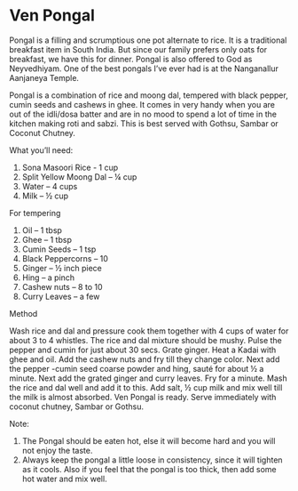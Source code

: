 #  Ven Pongal

Pongal is a filling and scrumptious one pot alternate to rice. It is a traditional breakfast item in South India. But since our family prefers only oats for breakfast, we have this for dinner. Pongal is also offered to God as Neyvedhiyam. One of the best pongals I’ve ever had is at the Nanganallur Aanjaneya Temple.

Pongal is a combination of rice and moong dal, tempered with black pepper, cumin seeds and cashews in ghee. It comes in very handy when you are out of the idli/dosa batter and are in no mood to spend a lot of time in the kitchen making roti and sabzi. This is best served with Gothsu, Sambar or Coconut Chutney.

What you’ll need:

1. Sona Masoori Rice - 1 cup
2. Split Yellow Moong Dal – ¼ cup
3. Water – 4 cups
4. Milk – ½ cup

For tempering

1. Oil – 1 tbsp
2. Ghee – 1 tbsp
3. Cumin Seeds – 1 tsp
4. Black Peppercorns – 10
5. Ginger – ½ inch piece
6. Hing – a pinch
7. Cashew nuts – 8 to 10
8. Curry Leaves – a few



Method

Wash rice and dal and pressure cook them together with 4 cups of water for about 3 to 4 whistles. The rice and dal mixture should be mushy.
Pulse the pepper and cumin for just about 30 secs. Grate ginger.
Heat a Kadai with ghee and oil. Add the cashew nuts and fry till they change color. Next add the pepper -cumin seed coarse powder and hing, sauté for about ½ a minute. Next add the grated ginger and curry leaves. Fry for a minute. Mash the rice and dal well and add it to this. Add salt, ½ cup milk and mix well till the milk is almost absorbed. Ven Pongal is ready.
Serve immediately with coconut chutney, Sambar or Gothsu.

Note:

1. The Pongal should be eaten hot, else it will become hard and you will not enjoy the taste.
2. Always keep the pongal a little loose in consistency, since it will tighten as it cools. Also if you feel that the pongal is too thick, then add some hot water and mix well.